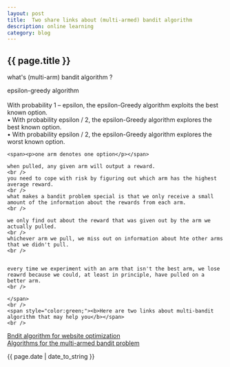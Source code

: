```yaml
---
layout: post
title:  Two share links about (multi-armed) bandit algorithm
description: online learning
category: blog
---
```

<h2>{{ page.title }}</h2>
<p>what's (multi-arm) bandit algorithm ?</p>
<div>
  <span>
    epsilon-greedy algorithm
    <br />
    <br />
    With probability 1 – epsilon, the epsilon-Greedy algorithm exploits the best
    known option.
    <br />
    • With probability epsilon / 2, the epsilon-Greedy algorithm explores the best
    known option.
    <br />
    • With probability epsilon / 2, the epsilon-Greedy algorithm explores the worst
    known option.
    <br />

    <span><p>one arm denotes one option</p></span>

    when pulled, any given arm will output a reward.
    <br />
    you need to cope with risk by figuring out which arm has the highest average reward.
    <br />
    what makes a bandit problem special is that we only receive a small amount of the information about the rewards from each arm.
    <br />

    we only find out about the reward that was given out by the arm we actually pulled.
    <br />
    whichever arm we pull, we miss out on information about hte other arms that we didn't pull.
    <br />


    every time we experiment with an arm that isn't the best arm, we lose reawrd because we could, at least in principle, have pulled on a better arm.
    <br />

    </span>
    <br />
    <span style="color:green;"><b>Here are two links about multi-bandit algorithm that may help you</b></span>
    <br />
</div>
<a href="http://pdf.th7.cn/down/files/1312/bandit_algorithms_for_website_optimization.pdf">Bndit algorithm for website optimization</a>
<br />
<a href="http://www.cs.mcgill.ca/~vkules/bandits.pdf">Algorithms for the multi-armed bandit problem</a>
<p>{{ page.date | date_to_string }}</p>
